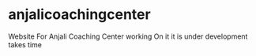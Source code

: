 # anjalicoachingcenter
Website For Anjali Coaching Center
working On it 
it is under development takes time
